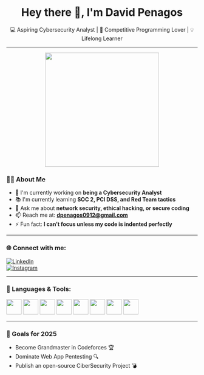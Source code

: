 <h1 align="center">Hey there 👋, I'm David Penagos</h1>
<p align="center">💻 Aspiring Cybersecurity Analyst | 🎯 Competitive Programming Lover | 💡 Lifelong Learner</p>

---

<div align="center">
  <img src="https://media2.giphy.com/media/v1.Y2lkPTc5MGI3NjExeGcxZWtvdWxucG9wZXF3ODBsZmJ2dTd5OTA0OGh3NHJxcnFpenhtNCZlcD12MV9pbnRlcm5hbF9naWZfYnlfaWQmY3Q9Zw/7NoNw4pMNTvgc/giphy.gif" width="300"/>
</div>

### 👨‍💻 About Me

- 🔐 I'm currently working on **being a Cybersecurity Analyst**  
- 📚 I'm currently learning **SOC 2, PCI DSS, and Red Team tactics**  
- 💬 Ask me about **network security, ethical hacking, or secure coding**  
- 📫 Reach me at: **dpenagos0912@gmail.com**  
- ⚡ Fun fact: **I can’t focus unless my code is indented perfectly**

---

### 🌐 Connect with me:

[![LinkedIn](https://img.shields.io/badge/LinkedIn-blue?style=for-the-badge&logo=linkedin)](https://linkedin.com/in/david-penagos-b30406246)  
[![Instagram](https://img.shields.io/badge/Instagram-E4405F?style=for-the-badge&logo=instagram&logoColor=white)](https://instagram.com/davpenagos)

---

### 🧰 Languages & Tools:
<p align="left">
  <img src="https://cdn.jsdelivr.net/gh/devicons/devicon/icons/cplusplus/cplusplus-original.svg" width="40" height="40"/>
  <img src="https://cdn.jsdelivr.net/gh/devicons/devicon/icons/python/python-original.svg" width="40" height="40"/>
  <img src="https://cdn.jsdelivr.net/gh/devicons/devicon/icons/mysql/mysql-original.svg" width="40" height="40"/>
  <img src="https://cdn.jsdelivr.net/gh/devicons/devicon/icons/java/java-original.svg" width="40" height="40"/>
  <img src="https://cdn.jsdelivr.net/gh/devicons/devicon/icons/javascript/javascript-original.svg" width="40" height="40"/>
  <img src="https://cdn.jsdelivr.net/gh/devicons/devicon/icons/react/react-original.svg" width="40" height="40"/>
  <img src="https://cdn.jsdelivr.net/gh/devicons/devicon/icons/mongodb/mongodb-original.svg" width="40" height="40"/>
  <img src="https://cdn.jsdelivr.net/gh/devicons/devicon/icons/linux/linux-original.svg" width="40" height="40"/>
</p>

---

### 🎯 Goals for 2025

- Become Grandmaster in Codeforces 🏆  
- Dominate Web App Pentesting 🔍  
- Publish an open-source CiberSecurity Project 💣
